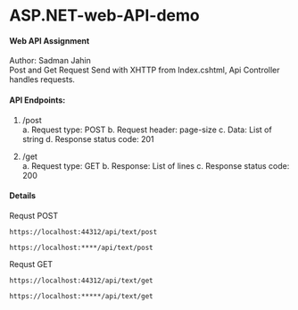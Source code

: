 # ASP.NET-web-API-demo
#### Web API Assignment
Author: Sadman Jahin
<br>
Post and Get Request Send with XHTTP from Index.cshtml, Api Controller handles requests.
<br>
#### API Endpoints: 
1. /post <br>
a. Request type: POST
b. Request header: page-size
c. Data: List of string
d. Response status code: 201 <br>

2. /get <br>
a. Request type: GET
b. Response: List of lines
c. Response status code: 200

#### Details
Requst POST
  ```
  https://localhost:44312/api/text/post
  ```
  ```
  https://localhost:****/api/text/post
  ```

  Requst GET
  ```
  https://localhost:44312/api/text/get
  ```
   ```
  https://localhost:*****/api/text/get
  ```
